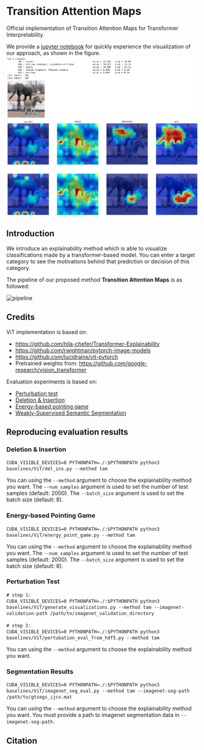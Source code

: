 # Transition Attention Maps
Official implementation of Transition Attention Maps for Transformer Interpretability.

We provide a [jupyter notebook](./tutorials.ipynb) for quickly experience the visualization of our approach, as shown in the figure.
![fig1](images/fig1.png)

## Introduction

We introduce an explainability method which is able to visualize classifications made by a transformer-based model. You can enter a target category to see the motivations behind that prediction or decision of this category.

The pipeline of our proposed method **Transition Attention Maps** is as followed:

![pipeline](./images/pipeline.jpg)


## Credits
ViT implementation is based on:
- <https://github.com/hila-chefer/Transformer-Explainability>
- <https://github.com/rwightman/pytorch-image-models>
- <https://github.com/lucidrains/vit-pytorch>
- Pretrained weights from: <https://github.com/google-research/vision_transformer>

Evaluation experiments is based on:
- [Perturbation test](https://github.com/hila-chefer/Transformer-Explainability)
- [Deletion & Insertion](https://github.com/eclique/RISE)
- [Energy-based pointing game](https://github.com/haofanwang/Score-CAM)
- [Weakly-Supervised Semantic Segmentation](https://github.com/OFRIN/PuzzleCAM)

## Reproducing evaluation results

### Deletion & Insertion

    CUDA_VISIBLE_DEVICES=0 PYTHONPATH=./:$PYTHONPATH python3 baselines/ViT/del_ins.py --method tam
    
You can using the `--method` argument to choose the explainability method you want. The `--num_samples` argument is used to set the number of test samples (default: 2000). The `--batch_size` argument is used to set the batch size (default: 8).

### Energy-based Pointing Game

    CUDA_VISIBLE_DEVICES=0 PYTHONPATH=./:$PYTHONPATH python3 baselines/ViT/energy_point_game.py --method tam
    
You can using the `--method` argument to choose the explainability method you want. The `--num_samples` argument is used to set the number of test samples (default: 2000). The `--batch_size` argument is used to set the batch size (default: 8).

### Perturbation Test
    # step 1:
    CUDA_VISIBLE_DEVICES=0 PYTHONPATH=./:$PYTHONPATH python3 baselines/ViT/generate_visualizations.py --method tam --imagenet-validation-path /path/to/imagenet_validation_directory
    
    # step 2:
    CUDA_VISIBLE_DEVICES=0 PYTHONPATH=./:$PYTHONPATH python3 baselines/ViT/pertubation_eval_from_hdf5.py --method tam

You can using the `--method` argument to choose the explainability method you want.

### Segmentation Results

    CUDA_VISIBLE_DEVICES=0 PYTHONPATH=./:$PYTHONPATH python3 baselines/ViT/imagenet_seg_eval.py --method tam --imagenet-seg-path /path/to/gtsegs_ijcv.mat
    
You can using the `--method` argument to choose the explainability method you want. You must provide a path to imagenet segmentation data in `--imagenet-seg-path`.



## Citation





